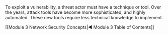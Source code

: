 To exploit a vulnerability, a threat actor must have a technique or tool. Over the years, attack tools have become more sophisticated, and highly automated. These new tools require less technical knowledge to implement.

[[Module 3 Network Security Concepts|◀ Module 3 Table of Contents]]